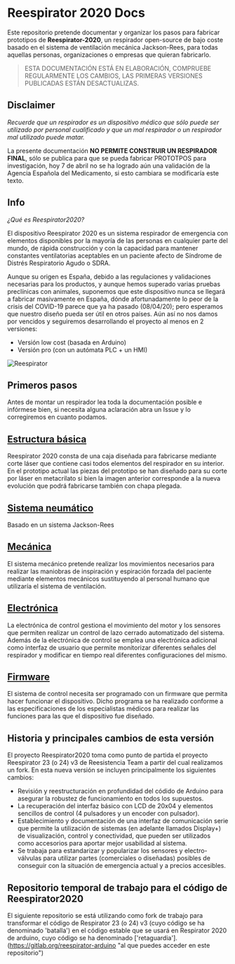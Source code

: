 # Reespirator 2020 Docs

Este repositorio pretende documentar y organizar los pasos para fabricar prototipos de  **Reespirator-2020**, un respirador open-source de bajo coste basado en el sistema de ventilación mecánica Jackson-Rees, para todas aquellas personas, organizaciones o empresas que quieran fabricarlo.  



> ESTA DOCUMENTACIÓN ESTÁ EN ELABORACIÓN, COMPRUEBE REGULARMENTE LOS CAMBIOS, LAS PRIMERAS VERSIONES PUBLICADAS ESTÁN DESACTUALIZAS. 



## Disclaimer
*Recuerde que un respirador es un dispositivo médico que sólo puede ser utilizado por personal cualificado y que un mal respirador o un respirador mal utilizado puede matar.*

La presente documentación **NO PERMITE CONSTRUIR UN RESPIRADOR FINAL**, sólo se publica para que se pueda fabricar PROTOTPOS para investigación, hoy 7 de abril no se ha logrado aún una validación de la Agencia Española del Medicamento, si esto cambiara se modificaría este texto.

## Info
*¿Qué es Reespirator2020?*

El dispositivo Reespirator 2020 es un sistema respirador de emergencia con elementos disponibles por la mayoría de las personas en cualquier parte del mundo, de rápida construcción y con la capacidad para mantener constantes ventilatorias aceptables en un paciente afecto de Síndrome de Distrés Respiratorio Agudo o SDRA.

Aunque su origen es España, debido a las regulaciones y validaciones necesarias para los productos, y aunque hemos superado varias pruebas preclínicas con animales, suponemos que este dispositivo nunca se llegará a fabricar masivamente en España, dónde afortunadamente lo peor de la crisis del COVID-19 parece que ya ha pasado (08/04/20); pero esperamos que nuestro diseño pueda ser útil en otros países. Aún así no nos damos por vencidos y seguiremos desarrollando el proyecto al menos en 2 versiones:
* Versión low cost (basada en Arduino)
* Versión pro (con un autómata PLC + un HMI)

![Reespirator](https://gitlab.com/reespirator/reespirator2020/-/blob/master/images/Reespirator-2020.png "Reespirator")


## Primeros pasos
Antes de montar un respirador lea toda la documentación posible e infórmese bien, si necesita alguna aclaración abra un Issue y lo corregiremos en cuanto podamos.


## [Estructura básica](https://gitlab.com/reesistencia/reespirator-doc/-/blob/master/CASE.md)
Reespirator 2020 consta de una caja diseñada para fabricarse mediante corte láser que contiene casi todos elementos del respirador en su interior. En el prototipo actual las piezas del prototipo se han diseñado para su corte por láser en metacrilato si bien la imagen anterior corresponde a la nueva evolución que podrá fabricarse también con chapa plegada.

## [Sistema neumático](https://gitlab.com/reesistencia/reespirator-doc/-/blob/master/NEUMATIC.md)
Basado en un sistema Jackson-Rees 

## [Mecánica](https://gitlab.com/reesistencia/reespirator-doc/-/blob/master/MECHANIC.md)
El sistema mecánico pretende realizar los movimientos necesarios para realizar las maniobras de inspiración y espiración forzada del paciente mediante elementos mecánicos sustituyendo al personal humano que utilizaría el sistema de ventilación.

## [Electrónica](https://gitlab.com/reesistencia/reespirator-doc/-/blob/master/ELECTRONIC.md)
La electrónica de control gestiona el movimiento del motor y los sensores que permiten realizar un control de lazo cerrado automatizado del sistema.
Además de la electrónica de control se emplea una electrónica adicional como interfaz de usuario que permite monitorizar diferentes señales del respirador y modificar en tiempo real diferentes configuraciones del mismo.

## [Firmware](https://gitlab.com/reesistencia/reespirator-doc/-/blob/master/FIRMWARE.md)
El sistema de control necesita ser programado con un firmware que permita hacer funcionar el dispositivo. Dicho programa se ha realizado conforme a las especificaciones de los especialistas médicos para realizar las funciones para las que el dispositivo fue diseñado.

## Historia y principales cambios de esta versión

El proyecto Reespirator2020 toma como punto de partida el proyecto Reespirator 23 (o 24) v3 de Reesistencia Team a partir del cual realizamos un fork.
En esta nueva versión se incluyen principalmente los siguientes cambios:

 - Revisión y reestructuración en profundidad del códido de Arduino para asegurar la robustez de funcionamiento en todos los supuestos.
 - La recuperación del interfaz básico con LCD de 20x04 y elementos sencillos de control (4 pulsadores y un encoder con pulsador).
 - Establecimiento y documentación de una interfaz de comunicación serie que permite la utilización de sistemas (en adelante llamados Display+) de visualización, control y conectividad, que pueden ser utilizados como accesorios para aportar mejor usabilidad al sistema.
 - Se trabaja para estandarizar y popularizar los sensores y electro-válvulas para utilizar partes (comerciales o diseñadas) posibles de conseguir con la situación de emergencia actual y a precios accesibles.

## Repositorio temporal de trabajo para el código de Reespirator2020

El siguiente repositorio se está utilizando como fork de trabajo para transformar el código de Respirator 23 (o 24) v3 (cuyo código se ha denominado 'batalla') en el código estable que se usará en Respirator 2020 de arduino, cuyo código se ha denominado ['retaguardia'].
(https://gitlab.org/reespirator-arduino "al que puedes acceder en este repositorio")
